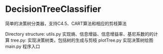 # DecisionTreeClassifier
简单的决策树分类器，支持C4.5、CART算法和相应的剪枝算法

Directory structure:
  utils.py
    实现熵、信息增益、信息增益率、基尼系数的的计算
  tree.py:
    实现决策树类，包括树的生成与剪枝
  plotTree.py
    实现决策树绘图
  main.py
    程序入口
